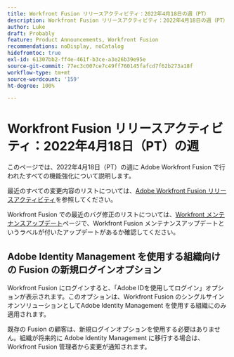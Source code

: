```yaml
---
title: Workfront Fusion リリースアクティビティ：2022年4月18日の週（PT）
description: Workfront Fusion リリースアクティビティ：2022年4月18日の週（PT）
author: Luke
draft: Probably
feature: Product Announcements, Workfront Fusion
recommendations: noDisplay, noCatalog
hidefromtoc: true
exl-id: 61307bb2-ff4e-461f-b3ce-a3e26b39e95e
source-git-commit: 77ec3c007ce7c49ff760145fafcd7f62b273a18f
workflow-type: tm+mt
source-wordcount: '159'
ht-degree: 100%

---
```


# Workfront Fusion リリースアクティビティ：2022年4月18日（PT）の週

このページでは、2022年4月18日（PT）の週に Adobe Workfront Fusion で行われたすべての機能強化について説明します。

最近のすべての変更内容のリストについては、[Adobe Workfront Fusion リリースアクティビティ](/help/workfront-fusion/fusion-product-releases/fusion-release-activity.md)を参照してください。

Workfront Fusion での最近のバグ修正のリストについては、[Workfront メンテナンスアップデート](https://experienceleague.adobe.com/docs/workfront-known-issues/releases/current-updates.html?lang=ja)ページで、Workfront Fusion メンテナンスアップデートというラベルが付いたアップデートがあるか確認してください。

## Adobe Identity Management を使用する組織向けの Fusion の新規ログインオプション

Workfront Fusion にログインすると、「Adobe IDを使用してログイン」オプションが表示されます。このオプションは、Workfront Fusion のシングルサインオンソリューションとしてAdobe Identity Management を使用する組織にのみ適用されます。

既存の Fusion の顧客は、新規ログインオプションを使用する必要はありません。組織が将来的に Adobe Identity Management に移行する場合は、Workfront Fusion 管理者から変更が通知されます。
